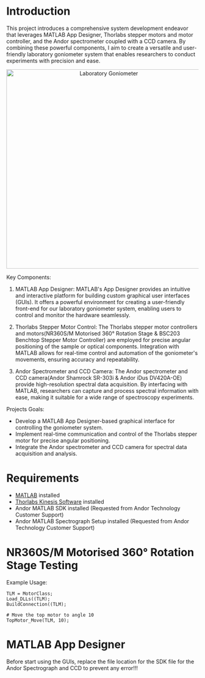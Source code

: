 # Introduction
This project introduces a comprehensive system development endeavor that leverages MATLAB App Designer, Thorlabs stepper motors and motor controller, and the Andor spectrometer coupled with a CCD camera. By combining these powerful components, I aim to create a versatile and user-friendly laboratory goniometer system that enables researchers to conduct experiments with precision and ease.

<p align="center">
<img width="521" alt="Laboratory Goniometer" src="https://github.com/Jgan0290/System-Control-based-on-MATLAB-App-Designer/assets/72658054/86d8d5d3-a6bb-4b82-bb1e-2f07b931431c">
</p>

Key Components:

1. MATLAB App Designer: MATLAB's App Designer provides an intuitive and interactive platform for building custom graphical user interfaces (GUIs). It offers a powerful environment for creating a user-friendly front-end for our laboratory goniometer system, enabling users to control and monitor the hardware seamlessly.

2. Thorlabs Stepper Motor Control: The Thorlabs stepper motor controllers and motors(NR360S/M Motorised 360° Rotation Stage & BSC203 Benchtop Stepper Motor Controller) are employed for precise angular positioning of the sample or optical components. Integration with MATLAB allows for real-time control and automation of the goniometer's movements, ensuring accuracy and repeatability.

3. Andor Spectrometer and CCD Camera: The Andor spectrometer and CCD camera(Andor Shamrock SR-303i & Andor iDus DV420A-OE) provide high-resolution spectral data acquisition. By interfacing with MATLAB, researchers can capture and process spectral information with ease, making it suitable for a wide range of spectroscopy experiments.

Projects Goals:
- Develop a MATLAB App Designer-based graphical interface for controlling the goniometer system.
- Implement real-time communication and control of the Thorlabs stepper motor for precise angular positioning.
- Integrate the Andor spectrometer and CCD camera for spectral data acquisition and analysis.

# Requirements
- [MATLAB](https://www.mathworks.com/products/matlab.html) installed
- [Thorlabs Kinesis Software](https://www.thorlabs.com/newgrouppage9.cfm?objectgroup_id=10285) installed 
- Andor MATLAB SDK installed (Requested from Andor Technology Customer Support)
- Andor MATLAB Spectrograph Setup installed (Requested from Andor Technology Customer Support)

# NR360S/M Motorised 360° Rotation Stage Testing
Example Usage:
```
TLM = MotorClass;
Load_DLLs((TLM);
BuildConnection((TLM);

# Move the top motor to angle 10
TopMotor_Move(TLM, 10);
```
# MATLAB App Designer
Before start using the GUIs, replace the file location for the SDK file for the Andor Spectrograph and CCD to prevent any error!!!
